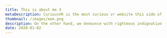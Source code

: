 ```yaml
---
title: This is about me 3
metaDescription: CuriousVR is the most curious vr website this side of reality.
thumbnail: /images/eee.png
description: On the other hand, we denounce with righteous indignation and dislike men
date: 2020-01-02
---
```

